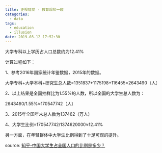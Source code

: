 ```yaml
---
title: 正视错觉 - 教育现状一窥
categories:
  - data
tags:
  - education
  - illusion
date: 2019-03-12 17:52:30
---
```


大学专科以上学历占人口总数约为12.41%

计算过程如下<!-- more -->：

1、参考2016年国家统计年鉴数据，2015年的数据。

大学专科+大学本科+研究生总人数=1351837+1175198+116455=2643490（人）

2、以上结果是全国抽样比为1.55%的人数，所以全国的大学生总人数为：

2643490/1.55%≈170547742（人）

3、2015年全国年末总人数为137462（万人）

4、大学生比例=170547742/1374620000≈12.41%

另一方面，在年轻群体中大学生比例得到了十足可观的提升。





source: [知乎-中国大学生占全国人口的比例是多少？](https://www.zhihu.com/question/53053402/answer/252775870)